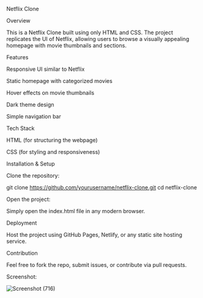 Netflix Clone

Overview

This is a Netflix Clone built using only HTML and CSS. The project replicates the UI of Netflix, allowing users to browse a visually appealing homepage with movie thumbnails and sections.

Features

Responsive UI similar to Netflix

Static homepage with categorized movies

Hover effects on movie thumbnails

Dark theme design

Simple navigation bar

Tech Stack

HTML (for structuring the webpage)

CSS (for styling and responsiveness)

Installation & Setup

Clone the repository:

git clone https://github.com/yourusername/netflix-clone.git
cd netflix-clone

Open the project:

Simply open the index.html file in any modern browser.

Deployment

Host the project using GitHub Pages, Netlify, or any static site hosting service.

Contribution

Feel free to fork the repo, submit issues, or contribute via pull requests.




Screenshot:



![Screenshot (716)](https://github.com/user-attachments/assets/6661aca9-8981-424a-8b2b-4a3c82b086ed)

